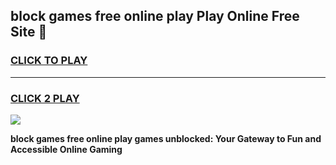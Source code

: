 
## block games free online play Play Online Free Site 👋
<h3>
<a href="https://download.freeplayer.one?title=block_games_free_online_play&ref=21F">CLICK TO PLAY</a></h3>
<hr>

<h3>
<a href="https://download.freeplayer.one?title=block_games_free_online_play&ref=21F">CLICK 2 PLAY</a>
  
</h3>

<a href="https://download.freeplayer.one?title=block_games_free_online_play&ref=21F"><img src="https://cdnb.artstation.com/p/assets/images/images/032/539/853/original/anto-thomas-button-gif.gif"></a>


**block games free online play games unblocked: Your Gateway to Fun and Accessible Online Gaming**
